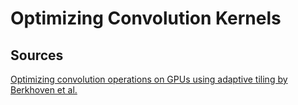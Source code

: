 # Optimizing Convolution Kernels

## Sources

[Optimizing convolution operations on GPUs using adaptive tiling by Berkhoven et al.](https://www.sciencedirect.com/science/article/pii/S0167739X13001829)